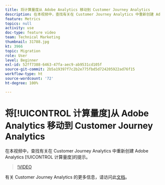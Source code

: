 ```yaml
---
title: 将计算量度从 Adobe Analytics 移动到 Customer Journey Analytics
description: 在本视频中，查找有关在 Customer Journey Analytics 中重新创建 Adobe Analytics 计算量度的提示。
feature: Metrics
topics: null
activity: use
doc-type: feature video
team: Technical Marketing
thumbnail: 31788.jpg
kt: 3966
topic: Migration
role: User
level: Beginner
exl-id: 52ff7388-6463-47fa-aec9-ab9531cd105f
source-git-commit: 2b5a19397f7c2b2e775fbd5d724205922ad76f15
workflow-type: ht
source-wordcount: '72'
ht-degree: 100%

---
```


# 将[!UICONTROL 计算量度]从 Adobe Analytics 移动到 Customer Journey Analytics

在本视频中，查找有关在 Customer Journey Analytics 中重新创建 Adobe Analytics [!UICONTROL 计算量度]的提示。

>[!VIDEO](https://video.tv.adobe.com/v/31788/?quality=12)

有关 Customer Journey Analytics 的更多信息，请访问此[文档](https://docs.adobe.com/content/help/zh-Hans/analytics-platform/using/cja-landing.html)。
